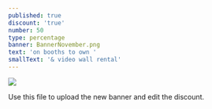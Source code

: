 ```yaml
---
published: true
discount: 'true'
number: 50
type: percentage
banner: BannerNovember.png
text: 'on booths to own '
smallText: '& video wall rental'
---
```

![]({{site.baseurl}}/C:\Users\Nemanja\Desktop\MTS\MTS_BlackFriday_Final\Banners\50banner.png)



Use this file to upload the new banner and edit the discount.
